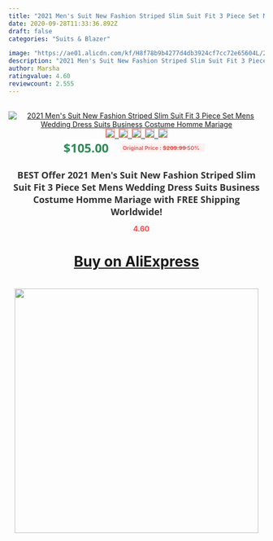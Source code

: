 ```yaml
---
title: "2021 Men's Suit New Fashion Striped Slim Suit Fit 3 Piece Set Mens Wedding Dress Suits Business Costume Homme Mariage"
date: 2020-09-28T11:33:36.892Z
draft: false
categories: "Suits & Blazer"

image: "https://ae01.alicdn.com/kf/H8f78b9b4277d4db3924cf7cc72e65604L/2021-Men-s-Suit-New-Fashion-Striped-Slim-Suit-Fit-3-Piece-Set-Mens-Wedding-Dress.jpg"
description: "2021 Men's Suit New Fashion Striped Slim Suit Fit 3 Piece Set Mens Wedding Dress Suits Business Costume Homme Mariage"
author: Marsha
ratingvalue: 4.60
reviewcount: 2.555
---
```

<br>
<div style="text-align: center;">
<a href="https://s.click.aliexpress.com/e/_ATwj4h" target="_blank" rel="nofollow noopener noreferrer"><img alt="2021 Men's Suit New Fashion Striped Slim Suit Fit 3 Piece Set Mens Wedding Dress Suits Business Costume Homme Mariage" class="magnifier-image" src="https://ae01.alicdn.com/kf/H8f78b9b4277d4db3924cf7cc72e65604L/2021-Men-s-Suit-New-Fashion-Striped-Slim-Suit-Fit-3-Piece-Set-Mens-Wedding-Dress.jpg_640x640.jpg">
<br>
<img style="border:1px solid salmon" src="https://ae01.alicdn.com/kf/H8f78b9b4277d4db3924cf7cc72e65604L/2021-Men-s-Suit-New-Fashion-Striped-Slim-Suit-Fit-3-Piece-Set-Mens-Wedding-Dress.jpg_120x120.jpg">&nbsp;&nbsp;<img style="border:1px solid salmon" src="https://ae01.alicdn.com/kf/H40edf21295604951b6022a751611010eF/2021-Men-s-Suit-New-Fashion-Striped-Slim-Suit-Fit-3-Piece-Set-Mens-Wedding-Dress.jpg_120x120.jpg">&nbsp;&nbsp;<img style="border:1px solid salmon" src="https://ae01.alicdn.com/kf/H45ac0202d56247b08443d34b2c023c45r/2021-Men-s-Suit-New-Fashion-Striped-Slim-Suit-Fit-3-Piece-Set-Mens-Wedding-Dress.jpg_120x120.jpg">&nbsp;&nbsp;<img style="border:1px solid salmon" src="https://ae01.alicdn.com/kf/Hb3c82cc675f14b4a96c4d9845455f0f4q/2021-Men-s-Suit-New-Fashion-Striped-Slim-Suit-Fit-3-Piece-Set-Mens-Wedding-Dress.jpg_120x120.jpg">&nbsp;&nbsp;<img style="border:1px solid salmon" src="https://ae01.alicdn.com/kf/H3652240e06c14544af9edb79018a689fR/2021-Men-s-Suit-New-Fashion-Striped-Slim-Suit-Fit-3-Piece-Set-Mens-Wedding-Dress.jpg_120x120.jpg"></a></div><br0>
<div style="text-align: center;"><span style="background-color: white; border: 0px; box-sizing: border-box; color: seagreen; display: inline-block; font-family: &quot;open sans&quot; , &quot;arial&quot; , &quot;helvetica&quot; , sans-serif , &quot;heiti&quot;; font-size: 24px; font-stretch: inherit; font-weight: 700; line-height: inherit; margin: 0px 10px 0px 0px; padding: 0px; vertical-align: middle;">$105.00 </span>
<span style="background: rgb(255 , 241 , 241); border-radius: 3px; border: 0px; box-sizing: border-box; color: #ff4747; display: inline-block; font-family: inherit; font-size: 12px; font-stretch: inherit; font-style: inherit; font-variant: inherit; font-weight: 600; line-height: inherit; margin: 0px; padding: 2px 5px; transform: scale(0.9); vertical-align: middle;">Original Price : <b style="text-decoration: line-through;">$209.99 </b> 50%&nbsp;&nbsp;</span></div>
<h1 style="color: #333333; display: inline-block; font-family: &quot;open sans&quot; , &quot;arial&quot; , &quot;helvetica&quot; , sans-serif , &quot;heiti&quot;; font-size: 18px; font-stretch: inherit; font-weight: 700; text-align: center;">BEST Offer 2021 Men's Suit New Fashion Striped Slim Suit Fit 3 Piece Set Mens Wedding Dress Suits Business Costume Homme Mariage with FREE Shipping Worldwide!</h1>
<div style="color: #ff4747; text-align: center;">
<img src="https://4.bp.blogspot.com/-M0ZcTcb-5uY/XleCXlxnR4I/AAAAAAAAAEc/OrjgMkXV1oMQFaCRZj5HQwOCBcu3w1FegCPcBGAYYCw/s1600/star.png" style="height: 15px;">&nbsp;<b>4.60</b></div>
<div class="button_cont" align="center"><a class="buynow_a" href="https://s.click.aliexpress.com/e/_ATwj4h" target="_blank" rel="nofollow noopener noreferrer"><H1>Buy on AliExpress</H1></a></div><br>
<div class="separator" style="clear: both; text-align: center;">
<img src="https://lh3.googleusercontent.com/-pTy5HemUv9M/XlePHvY0dAI/AAAAAAAAAE4/0nX5iRUoIWY8eMW9Dpxeirr157OZliDIgCLcBGAsYHQ/s1600/badge.gif" width="480">
</div>
